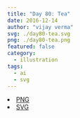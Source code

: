 ```yaml
---
title: "Day 80: Tea"
date: 2016-12-14
author: "vijay verma"
svg: ./day80-tea.svg
png: ./day80-tea.png
featured: false
category:
  - illustration
tags:
  - ai
  - svg
---
```

<li><a href="./day80-tea.png" download className="btn-png">PNG</a></li>
<li><a href="./day80-tea.svg" download className="btn-svg">SVG</a></li>
